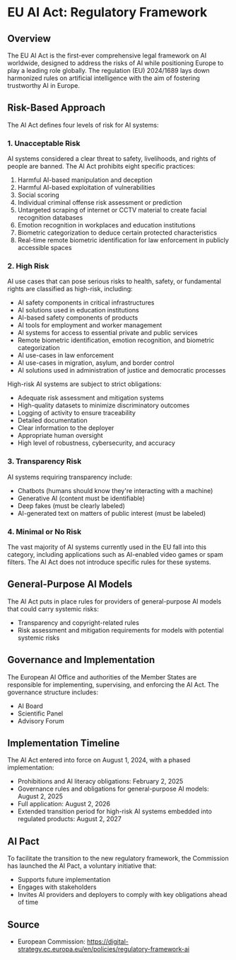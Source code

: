 # EU AI Act: Regulatory Framework

## Overview

The EU AI Act is the first-ever comprehensive legal framework on AI worldwide, designed to address the risks of AI while positioning Europe to play a leading role globally. The regulation (EU) 2024/1689 lays down harmonized rules on artificial intelligence with the aim of fostering trustworthy AI in Europe.

## Risk-Based Approach

The AI Act defines four levels of risk for AI systems:

### 1. Unacceptable Risk

AI systems considered a clear threat to safety, livelihoods, and rights of people are banned. The AI Act prohibits eight specific practices:

1. Harmful AI-based manipulation and deception
2. Harmful AI-based exploitation of vulnerabilities
3. Social scoring
4. Individual criminal offense risk assessment or prediction
5. Untargeted scraping of internet or CCTV material to create facial recognition databases
6. Emotion recognition in workplaces and education institutions
7. Biometric categorization to deduce certain protected characteristics
8. Real-time remote biometric identification for law enforcement in publicly accessible spaces

### 2. High Risk

AI use cases that can pose serious risks to health, safety, or fundamental rights are classified as high-risk, including:

- AI safety components in critical infrastructures
- AI solutions used in education institutions
- AI-based safety components of products
- AI tools for employment and worker management
- AI systems for access to essential private and public services
- Remote biometric identification, emotion recognition, and biometric categorization
- AI use-cases in law enforcement
- AI use-cases in migration, asylum, and border control
- AI solutions used in administration of justice and democratic processes

High-risk AI systems are subject to strict obligations:
- Adequate risk assessment and mitigation systems
- High-quality datasets to minimize discriminatory outcomes
- Logging of activity to ensure traceability
- Detailed documentation
- Clear information to the deployer
- Appropriate human oversight
- High level of robustness, cybersecurity, and accuracy

### 3. Transparency Risk

AI systems requiring transparency include:
- Chatbots (humans should know they're interacting with a machine)
- Generative AI (content must be identifiable)
- Deep fakes (must be clearly labeled)
- AI-generated text on matters of public interest (must be labeled)

### 4. Minimal or No Risk

The vast majority of AI systems currently used in the EU fall into this category, including applications such as AI-enabled video games or spam filters. The AI Act does not introduce specific rules for these systems.

## General-Purpose AI Models

The AI Act puts in place rules for providers of general-purpose AI models that could carry systemic risks:
- Transparency and copyright-related rules
- Risk assessment and mitigation requirements for models with potential systemic risks

## Governance and Implementation

The European AI Office and authorities of the Member States are responsible for implementing, supervising, and enforcing the AI Act. The governance structure includes:
- AI Board
- Scientific Panel
- Advisory Forum

## Implementation Timeline

The AI Act entered into force on August 1, 2024, with a phased implementation:
- Prohibitions and AI literacy obligations: February 2, 2025
- Governance rules and obligations for general-purpose AI models: August 2, 2025
- Full application: August 2, 2026
- Extended transition period for high-risk AI systems embedded into regulated products: August 2, 2027

## AI Pact

To facilitate the transition to the new regulatory framework, the Commission has launched the AI Pact, a voluntary initiative that:
- Supports future implementation
- Engages with stakeholders
- Invites AI providers and deployers to comply with key obligations ahead of time

## Source
- European Commission: https://digital-strategy.ec.europa.eu/en/policies/regulatory-framework-ai
